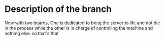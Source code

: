 # Description of the branch

Now with two boards, One is dedicated to bring the server to life and not die in the process while the other is in charge of controlling the machine and nothing else. so that's that
